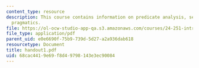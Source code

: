 ```yaml
---
content_type: resource
description: This course contains information on predicate analysis, semantics and
  pragmatics.
file: https://ol-ocw-studio-app-qa.s3.amazonaws.com/courses/24-251-introduction-to-philosophy-of-language-spring-2005/68cac4419e69f8d49798143e3ec90084_handout1.pdf
file_type: application/pdf
parent_uid: e0e6690f-75b9-739d-5d27-a2a936dab618
resourcetype: Document
title: handout1.pdf
uid: 68cac441-9e69-f8d4-9798-143e3ec90084
---
```

